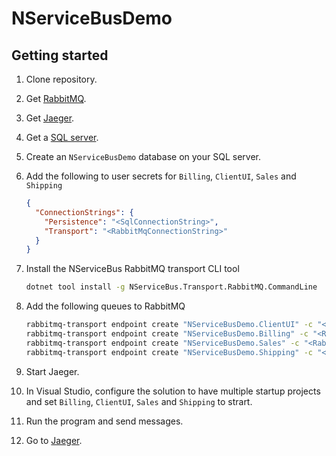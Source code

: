 # NServiceBusDemo

## Getting started

1. Clone repository.
1. Get [RabbitMQ](https://www.rabbitmq.com/).
1. Get [Jaeger](https://www.jaegertracing.io/).
1. Get a [SQL server](https://www.microsoft.com/en-us/sql-server/sql-server-downloads).
1. Create an `NServiceBusDemo` database on your SQL server.
1. Add the following to user secrets for `Billing`, `ClientUI`, `Sales` and `Shipping`

    ```json
    {
      "ConnectionStrings": {
        "Persistence": "<SqlConnectionString>",
        "Transport": "<RabbitMqConnectionString>"
      }
    }
    ```

1. Install the NServiceBus RabbitMQ transport CLI tool

   ```bash
   dotnet tool install -g NServiceBus.Transport.RabbitMQ.CommandLine
   ```

1. Add the following queues to RabbitMQ

    ```bash
    rabbitmq-transport endpoint create "NServiceBusDemo.ClientUI" -c "<RabbitMqConnectionString>"
    rabbitmq-transport endpoint create "NServiceBusDemo.Billing" -c "<RabbitMqConnectionString>"
    rabbitmq-transport endpoint create "NServiceBusDemo.Sales" -c "<RabbitMqConnectionString>"
    rabbitmq-transport endpoint create "NServiceBusDemo.Shipping" -c "<RabbitMqConnectionString>"
    ```

1. Start Jaeger.
1. In Visual Studio, configure the solution to have multiple startup projects and set `Billing`, `ClientUI`, `Sales` and `Shipping` to strart.
1. Run the program and send messages.
1. Go to [Jaeger](http://localhost:16686).
